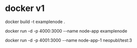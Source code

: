 # docker v1
docker build -t examplenode .

docker run -d -p 4000:3000 --name node-app examplenode

docker run -d -p 4001:3000 --name node-app-1 neopubl/test:3

